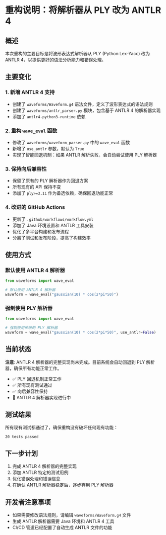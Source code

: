# 重构说明：将解析器从 PLY 改为 ANTLR 4

## 概述

本次重构的主要目标是将波形表达式解析器从 PLY (Python Lex-Yacc) 改为 ANTLR 4，以提供更好的语法分析能力和错误处理。

## 主要变化

### 1. 新增 ANTLR 4 支持

- 创建了 `waveforms/Waveform.g4` 语法文件，定义了波形表达式的语法规则
- 创建了 `waveforms/antlr_parser.py` 模块，包含基于 ANTLR 4 的解析器实现
- 添加了 `antlr4-python3-runtime` 依赖

### 2. 重构 `wave_eval` 函数 

- 修改了 `waveforms/waveform_parser.py` 中的 `wave_eval` 函数
- 新增了 `use_antlr` 参数，默认为 `True`
- 实现了智能回退机制：如果 ANTLR 解析失败，会自动尝试使用 PLY 解析器

### 3. 保持向后兼容性

- 保留了原有的 PLY 解析器作为回退方案
- 所有现有的 API 保持不变
- 添加了 `ply>=3.11` 作为备选依赖，确保回退功能正常

### 4. 改进的 GitHub Actions

- 更新了 `.github/workflows/workflow.yml`
- 添加了 Java 环境设置和 ANTLR 工具安装
- 优化了多平台构建和发布流程
- 分离了测试和发布阶段，提高了构建效率

## 使用方式

### 默认使用 ANTLR 4 解析器

```python
from waveforms import wave_eval

# 默认使用 ANTLR 4 解析器
waveform = wave_eval("gaussian(10) * cos(2*pi*50)")
```

### 强制使用 PLY 解析器

```python
from waveforms import wave_eval

# 强制使用传统的 PLY 解析器
waveform = wave_eval("gaussian(10) * cos(2*pi*50)", use_antlr=False)
```

## 当前状态

**注意**: ANTLR 4 解析器的完整实现尚未完成。目前系统会自动回退到 PLY 解析器，确保所有功能正常工作。

- ✅ PLY 回退机制正常工作
- ✅ 所有现有测试通过
- ✅ 向后兼容性保持
- 🔄 ANTLR 4 解析器实现进行中

## 测试结果

所有现有测试都通过了，确保重构没有破坏任何现有功能：

```
20 tests passed
```

## 下一步计划

1. 完成 ANTLR 4 解析器的完整实现
2. 添加 ANTLR 特定的测试用例
3. 优化错误处理和错误信息
4. 在确认 ANTLR 解析器稳定后，逐步弃用 PLY 解析器

## 开发者注意事项

- 如果需要修改语法规则，请编辑 `waveforms/Waveform.g4` 文件
- 生成 ANTLR 解析器需要 Java 环境和 ANTLR 4 工具
- CI/CD 管道已经配置了自动生成 ANTLR 文件的功能 